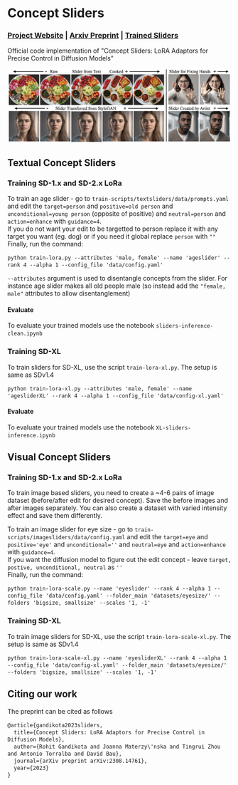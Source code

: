 # Concept Sliders
###  [Project Website](https://sliders.baulab.info) | [Arxiv Preprint](https://arxiv.org/pdf/2303.07345.pdf) | [Trained Sliders](https://sliders.baulab.info/weights/xl_sliders/)<br>
Official code implementation of "Concept Sliders: LoRA Adaptors for Precise Control in Diffusion Models"

<div align='center'>
<img src = 'images/main_figure.png'>
</div>


## Textual Concept Sliders
### Training SD-1.x and SD-2.x LoRa
To train an age slider - go to `train-scripts/textsliders/data/prompts.yaml` and edit the `target=person` and `positive=old person` and `unconditional=young person` (opposite of positive) and `neutral=person` and `action=enhance` with `guidance=4`. <br>
If you do not want your edit to be targetted to person replace it with any target you want (eg. dog) or if you need it global replace `person` with `""`  <br>
Finally, run the command:
```
python train-lora.py --attributes 'male, female' --name 'ageslider' --rank 4 --alpha 1 --config_file 'data/config.yaml'
```

`--attributes` argument is used to disentangle concepts from the slider. For instance age slider makes all old people male (so instead add the `"female, male"` attributes to allow disentanglement)


#### Evaluate 
To evaluate your trained models use the notebook `sliders-inference-clean.ipynb`


### Training SD-XL
To train sliders for SD-XL, use the script `train-lora-xl.py`. The setup is same as SDv1.4

```
python train-lora-xl.py --attributes 'male, female' --name 'agesliderXL' --rank 4 --alpha 1 --config_file 'data/config-xl.yaml'
```

#### Evaluate 
To evaluate your trained models use the notebook `XL-sliders-inference.ipynb`


## Visual Concept Sliders
### Training SD-1.x and SD-2.x LoRa
To train image based sliders, you need to create a ~4-6 pairs of image dataset (before/after edit for desired concept). Save the before images and after images separately. You can also create a dataset with varied intensity effect and save them differently. 

To train an image slider for eye size - go to `train-scripts/imagesliders/data/config.yaml` and edit the `target=eye` and `positive='eye'` and `unconditional=''` and `neutral=eye` and `action=enhance` with `guidance=4`. <br>
If you want the diffusion model to figure out the edit concept - leave `target, postive, unconditional, neutral` as `''`<br>
Finally, run the command:
```
python train-lora-scale.py --name 'eyeslider' --rank 4 --alpha 1 --config_file 'data/config.yaml' --folder_main 'datasets/eyesize/' --folders 'bigsize, smallsize' --scales '1, -1' 
```

### Training SD-XL
To train image sliders for SD-XL, use the script `train-lora-scale-xl.py`. The setup is same as SDv1.4

```
python train-lora-scale-xl.py --name 'eyesliderXL' --rank 4 --alpha 1 --config_file 'data/config-xl.yaml' --folder_main 'datasets/eyesize/' --folders 'bigsize, smallsize' --scales '1, -1' 
```

## Citing our work
The preprint can be cited as follows
```
@article{gandikota2023sliders,
  title={Concept Sliders: LoRA Adaptors for Precise Control in Diffusion Models},
  author={Rohit Gandikota and Joanna Materzy\'nska and Tingrui Zhou and Antonio Torralba and David Bau},
  journal={arXiv preprint arXiv:2308.14761},
  year={2023}
}
```
